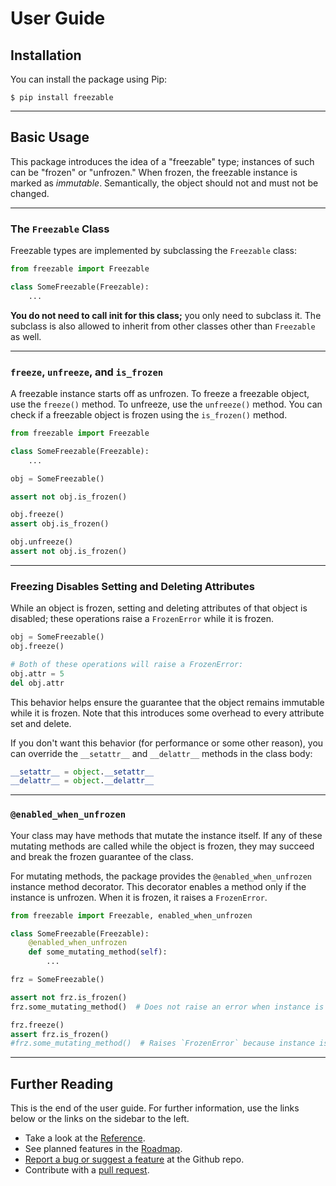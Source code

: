 
# User Guide

## Installation

You can install the package using Pip:

```
$ pip install freezable
```

---

## Basic Usage

This package introduces the idea of a "freezable" type; instances of such
can be "frozen" or "unfrozen." When frozen, the freezable instance is marked
as *immutable*. Semantically, the object should not and must not be changed.

---

### The `Freezable` Class

Freezable types are implemented by subclassing the ``Freezable`` class:

```python
from freezable import Freezable

class SomeFreezable(Freezable):
    ...
```

**You do not need to call __init__ for this class;** you only need to subclass
it. The subclass is also allowed to inherit from other classes other than
`Freezable` as well.

---

### `freeze`, `unfreeze`, and `is_frozen`

A freezable instance starts off as unfrozen. To freeze a freezable object,
use the `freeze()` method. To unfreeze, use the `unfreeze()` method. You can
check if a freezable object is frozen using the `is_frozen()` method.

```python
from freezable import Freezable

class SomeFreezable(Freezable):
    ...

obj = SomeFreezable()

assert not obj.is_frozen()

obj.freeze()
assert obj.is_frozen()

obj.unfreeze()
assert not obj.is_frozen()
```

---

### Freezing Disables Setting and Deleting Attributes

While an object is frozen, setting and deleting attributes of that object
is disabled; these operations raise a `FrozenError` while it is frozen.

<!--pytest-codeblocks:cont-->
```python
obj = SomeFreezable()
obj.freeze()
```

<!--pytest.mark.skip(reason="this raises FrozenError")-->
```python
# Both of these operations will raise a FrozenError:
obj.attr = 5
del obj.attr
```

This behavior helps ensure the guarantee that the object remains immutable
while it is frozen. Note that this introduces some overhead to every attribute
set and delete.

If you don't want this behavior (for performance or some other reason), you can
override the `__setattr__` and `__delattr__` methods in the class body:
<!--pytest.mark.skip(reason="this is to be run in a class")-->
```python
__setattr__ = object.__setattr__
__delattr__ = object.__delattr__
```

---

### `@enabled_when_unfrozen`

Your class may have methods that mutate the instance itself. If any of
these mutating methods are called while the object is frozen, they may succeed
and break the frozen guarantee of the class.

For mutating methods, the package provides the `@enabled_when_unfrozen` instance
method decorator. This decorator enables a method only if the instance is
unfrozen. When it is frozen, it raises a `FrozenError`.

```python
from freezable import Freezable, enabled_when_unfrozen

class SomeFreezable(Freezable):
    @enabled_when_unfrozen
    def some_mutating_method(self):
        ...

frz = SomeFreezable()

assert not frz.is_frozen()
frz.some_mutating_method()  # Does not raise an error when instance is unfrozen

frz.freeze()
assert frz.is_frozen()
#frz.some_mutating_method()  # Raises `FrozenError` because instance is frozen
```

---

## Further Reading

This is the end of the user guide. For further information, use the links
below or the links on the sidebar to the left.

- Take a look at the [Reference](./reference.md).
- See planned features in the [Roadmap](./roadmap.md).
- [Report a bug or suggest a feature][issues] at the Github repo.
- Contribute with a [pull request][pulls].

[issues]: https://github.com/ederic-oytas/python-freezable/issues/new/choose
[pulls]: https://github.com/ederic-oytas/python-freezable/pulls
